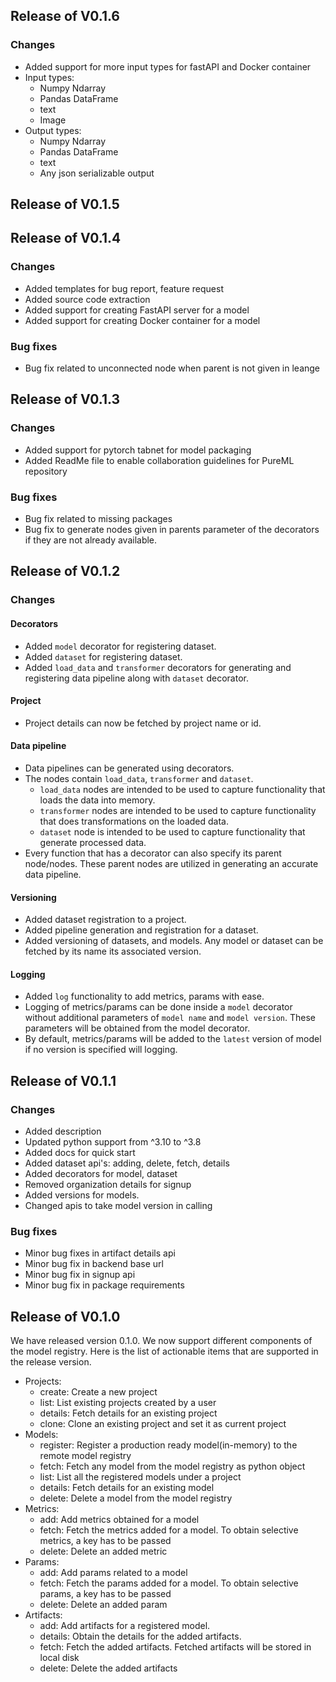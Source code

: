 ## Release of V0.1.6
### Changes
- Added support for more input types for fastAPI and Docker container
- Input types:
    - Numpy Ndarray
    - Pandas DataFrame
    - text
    - Image
- Output types:
    - Numpy Ndarray
    - Pandas DataFrame
    - text
    - Any json serializable output
    

## Release of V0.1.5


## Release of V0.1.4
### Changes
- Added templates for bug report, feature request
- Added source code extraction
- Added support for creating FastAPI server for a model
- Added support for creating Docker container for a model
### Bug fixes
- Bug fix related to unconnected node when parent is not given in leange


## Release of V0.1.3
### Changes
- Added support for pytorch tabnet for model packaging
- Added ReadMe file to enable collaboration guidelines for PureML repository


### Bug fixes
- Bug fix related to missing packages
- Bug fix to generate nodes given in parents parameter of the decorators if they are not already available.


## Release of V0.1.2
### Changes

#### Decorators
- Added `model` decorator for registering dataset.
- Added `dataset` for registering dataset.
- Added `load_data` and `transformer` decorators for generating and registering data pipeline along with `dataset` decorator.

#### Project
- Project details can now be fetched by project name or id.

#### Data pipeline
- Data pipelines can be generated using decorators.
- The nodes contain `load_data`, `transformer` and `dataset`. 
    - `load_data` nodes are intended to be used to capture functionality that loads the data into memory. 
    - `transformer` nodes are intended to be used to capture functionality that does transformations on the loaded data.
    - `dataset` node is intended to be used to capture functionality that generate processed data.
- Every function that has a decorator can also specify its parent node/nodes. These parent nodes are utilized in generating an accurate data pipeline.

#### Versioning
- Added dataset registration to a project.
- Added pipeline generation and registration for a dataset.
- Added versioning of datasets, and models. Any model or dataset can be fetched by its name its associated version.


#### Logging
- Added `log` functionality to add metrics, params with ease.
- Logging of metrics/params can be done inside a `model` decorator without additional parameters of `model name` and `model version`. These parameters will be obtained from the model decorator.
- By default, metrics/params will be added to the `latest` version of model if no version is specified will logging.


## Release of V0.1.1
### Changes

- Added description
- Updated python support from ^3.10 to ^3.8
- Added docs for quick start
- Added dataset api's:  adding, delete, fetch, details
- Added decorators for model, dataset
- Removed organization details for signup
- Added versions for models. 
- Changed apis to take model version in calling

### Bug fixes
- Minor bug fixes in artifact details api
- Minor bug fix in backend base url
- Minor bug fix in signup api
- Minor bug fix in package requirements



## Release of V0.1.0

We have released version 0.1.0. We now support different components of the model registry. Here is the list of actionable items that are supported in the release version.


- Projects:
    - create: Create a new project
    - list: List existing projects created by a user
    - details: Fetch details for an existing project
    - clone: Clone an existing project and set it as current project
- Models:
    - register: Register a production ready model(in-memory) to the remote model registry
    - fetch: Fetch any model from the model registry as python object
    - list: List all the registered models under a project
    - details: Fetch details for an existing model
    - delete: Delete a model from the model registry
- Metrics:
    - add: Add metrics obtained for a model
    - fetch: Fetch the metrics added for a model. To obtain selective metrics, a key has to be passed
    - delete: Delete an added metric
- Params:
    - add: Add params related to a model
    - fetch: Fetch the params added for a model. To obtain selective params, a key has to be passed
    - delete: Delete an added param
- Artifacts:
    - add: Add artifacts for a registered model. 
    - details: Obtain the details for the added artifacts. 
    - fetch: Fetch the added artifacts. Fetched artifacts will be stored in local disk
    - delete: Delete the added artifacts